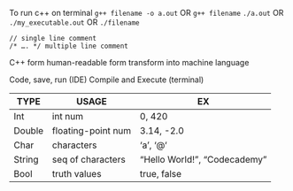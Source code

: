 To run c++ on terminal
`g++ filename -o a.out` OR `g++ filename`
`./a.out` OR `./my_executable.out` OR `./filename`

```
// single line comment
/* …. */ multiple line comment
```

C++ form human-readable form transform into machine language

Code, save, run (IDE)
Compile and Execute (terminal)
							
|  TYPE |  USAGE | EX  |
|---|---|---|
| Int  | int num  |0, 420   | 
| Double  | floating-point num  |3.14, -2.0   | 
|Char   | characters  | ‘a’, ‘@‘  | 
|String   | seq of characters  | “Hello World!”, “Codecademy”  | 
|Bool   | truth values  | true, false  | 